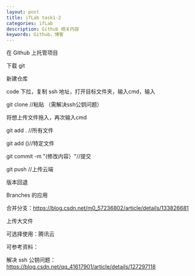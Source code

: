 ```yaml
---
layout: post
title: ifLab task1-2
categories: ifLab
description: Github 相关内容
keywords: Github，博客
---
```

在 Github 上托管项目

下载 git

新建仓库

code 下拉，复制 ssh 地址，打开目标文件夹，输入cmd，输入

  git clone //粘贴
  （需解决ssh公钥问题）

将想上传文件拖入，再次输入cmd

  git add . //所有文件

  git add ()//特定文件

  git commit -m "(修改内容）"//提交
  
  git push //上传云端

版本回退

Branches 的应用

合并分支：https://blog.csdn.net/m0_57236802/article/details/133826681

上传大文件


可选择使用：腾讯云

可参考资料：

解决 ssh 公钥问题：https://blog.csdn.net/qq_41617901/article/details/127297118
